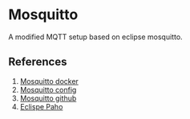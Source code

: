 # Mosquitto

A modified MQTT setup based on eclipse mosquitto.

## References

1. [Mosquitto docker](https://hub.docker.com/_/eclipse-mosquitto)
2. [Mosquitto config](https://mosquitto.org/man/mosquitto-conf-5.html)
3. [Mosquitto github](https://github.com/eclipse/mosquitto)
4. [Eclispe Paho](https://www.eclipse.org/paho/index.php?page=users.php)
